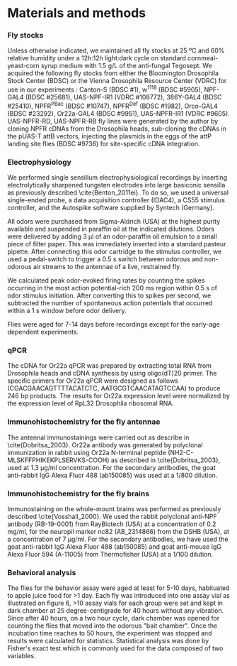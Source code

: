 # Materials and methods
### Fly stocks
Unless otherwise indicated, we maintained all fly stocks at 25 ºC and 60% relative humidity under a 12h:12h light:dark cycle on standard cornmeal-yeast-corn syrup medium with 1.5 g/L of the anti-fungal Tegosept.
We acquired the following fly stocks from either the Bloomington Drosophila Stock Center (BDSC) or the Vienna Drosophila Resource Center (VDRC) for use in our experiments :  Canton-S (BDSC #1), w<sup>1118</sup> (BDSC #5905), NPF-GAL4 (BDSC #25681), UAS-NPF-IR1 (VDRC #108772), 386Y-GAL4 (BDSC #25410), NPFR<sup>PBac</sup> (BDSC #10747), NPFR<sup>Def</sup> (BDSC #1982), Orco-GAL4 (BDSC #23292), Or22a-GAL4  (BDSC #9951), UAS-NPFR-IR1 (VDRC #9605).
UAS-NPFR-RD, UAS-NPFR-RB fly lines were generated by the author by cloning NPFR cDNAs from the Drosophila heads, sub-cloning the cDNAs in the pUAS-T attB vectors, injecting the plasmids in the eggs of the attP landing site flies (BDSC #9736) for site-specific cDNA integration.


### Electrophysiology
We performed single sensillum electrophysiological recordings by inserting electrolytically sharpened tungsten electrodes into large basiconic sensilla as previously described \cite{Benton_2011ei}.
To do so, we used a universal single-ended probe, a data acquisition controller (IDAC4), a CS55 stimulus controller, and the Autospike software supplied by Syntech (Germany).

All odors were purchased from Sigma-Aldrich (USA) at the highest purity available and suspended in paraffin oil at the indicated dilutions.
Odors were delivered by adding 3 µl of an odor-paraffin oil emulsion to a small piece of filter paper.
This was immediately inserted into a standard pasteur pipette.
After connecting this odor cartridge to the stimulus controller, we used a pedal-switch to trigger a 0.5 s switch between odorous and non-odorous air streams  to the antennae of a live, restrained fly.

We calculated peak odor-evoked firing rates by counting the spikes occurring in the most action potential-rich 200 ms region within 0.5 s of odor stimulus initiation.
After converting this to spikes per second, we subtracted the number of spontaneous action potentials that occurred within a 1 s window before odor delivery.

Flies were aged for 7-14 days before recordings except for the early-age dependent experiments. 


### qPCR
The cDNA for Or22a qPCR was prepared by extracting total RNA from Drosophila heads and cDNA synthesis by using oligo(dT)20 primer. The specific primers for Or22a qPCR were designed as follows (CGACGAACAGTTTTACATCTC, AATGCGTCAACATAGTCCAA) to produce 246 bp products. The results for Or22a expression level were normalized by the expression level of RpL32 Drosophila ribosomal RNA.


### Immunohistochemistry for the fly antennae
The antennal immunostainings were carried out as describe in \cite{Dobritsa_2003}. 
Or22a antibody was generated by polyclonal immunization in rabbit using Or22a N-terminal peptide (NH2-C-MLSKFFPHIKEKPLSERVKS-COOH) as described in \cite{Dobritsa_2003}, used at 1.3 µg/ml concentration. 
For the secondary antibodies, the goat anti-rabbit IgG Alexa Fluor 488 (ab150085) was used at a 1/800 dilution.


### Immunohistochemistry for the fly brains
Immunostaining on the whole-mount brains was performed as previously described \cite{Vosshall_2000}.
We used the rabbit polyclonal anti-NPF antibody (RB-19-0001) from RayBiotech (USA) at a concentration of 0.2 mg/ml, for the neuropil marker nc82 (AB_2314866) from the DSHB (USA), at a concentration of 7 µg/ml.
For the secondary antibodies, we have used the goat anti-rabbit IgG Alexa Fluor 488 (ab150085) and goat anti-mouse IgG Alexa Fluor 594 (A-11005) from Thermofisher (USA) at a 1/100 dilution.


### Behavioral analysis
The flies for the behavior assay were aged at least for 5-10 days, habituated to apple juice food for >1 day.
Each fly was introduced into one assay vial as illustrated on figure 6, >10 assay vials for each group were set and kept in dark chamber at 25 degree-centigrade for 40 hours without any vibration.
Since after 40 hours, on a two hour cycle, dark chamber was opened for counting the flies that moved into the odorous "bait chamber".
Once the incubation time reaches to 50 hours, the experiment was stopped and results were calculated for statistics.
Statistical analysis was done by Fisher's exact test which is commonly used for the data composed of two variables.
